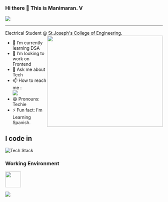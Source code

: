 ### Hi there 👋 This is Manimaran. V

![](https://komarev.com/ghpvc/?username=your-github-Manimaran2110)

---

Electrical Student @ St.Joseph's College of Engineering.
<img align="right" width="370" height="290" src="https://i.pinimg.com/originals/47/f0/34/47f0342cec72b800463bf003eac1257e.gif">
<!-- 🔭 Here's my [portfolio](https://hareesh.web.app/)  -->                                               
- 🌱 I’m currently learning DSA
- 👯 I’m looking to work on Frontend <!-- 🤔 I’m looking for help with Placements in FAANG -->
- 💬 Ask me about Tech
- 📫 How to reach me :
<br /> [<img src="https://img.shields.io/badge/LinkedIn-0077B5?style=for-the-badge&logo=linkedin&logoColor=white" />](https://www.linkedin.com/in/manimaran-v-21-10-2003-/)
- 😄 Pronouns: Techie
- ⚡ Fun fact: I'm Learning Spanish.
<!--

<img align="right" width="370" height="290" src="https://i.pinimg.com/originals/47/f0/34/47f0342cec72b800463bf003eac1257e.gif">                                               
- 🌱 I’m currently learning DSA 
- 👯 I’m looking to work on Frontend.
- 💬 Ask me about Tech
- 📫 How to reach me :
<br /> [<img src="https://img.shields.io/badge/LinkedIn-0077B5?style=for-the-badge&logo=linkedin&logoColor=white" />](www.linkedin.com/in/manimaran-v-21-10-2003-) <br />
- 😄 Pronouns: Techie
- ⚡ Fun fact: I'm Learning Spanish.
-->
## I code in
<img src="https://skillicons.dev/icons?i=react,html,css,nodejs,sass,bootstrap,js,java,python,c,git,flask&perline=6" alt="Tech Stack" />

### Working Environment 
<img height="50" width="50" src="https://img.icons8.com/color/48/000000/visual-studio-code-2019.png"/>
<!-- 
### 💻 Workspace Spec
<img height="30" src="https://img.shields.io/badge/Macbook-Pro_M1-ED1C24?style=for-the-badge&logo=apple&logoColor=white"/> <img height="30" src="https://img.shields.io/badge/NVIDIA-GTX1650-76B900?style=for-the-badge&logo=nvidia&logoColor=white"/>  <img height="30" src="https://img.shields.io/badge/AMD-Ryzen_5_4600H-ED1C24?style=for-the-badge&logo=amd&logoColor=white"/> 
-->

![](http://github-profile-summary-cards.vercel.app/api/cards/profile-details?username=Manimaran2110&theme=blue_green)

